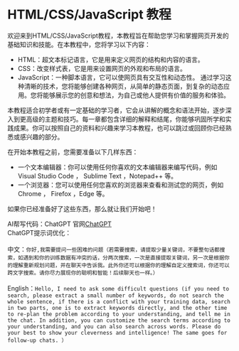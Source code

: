 # HTML/CSS/JavaScript 教程

欢迎来到HTML/CSS/JavaScript教程，本教程旨在帮助您学习和掌握网页开发的基础知识和技能。在本教程中，您将学习以下内容：

- HTML：超文本标记语言，它是用来定义网页的结构和内容的语言。
- CSS：改变样式表，它是用来设置网页的外观和布局的语言。
- JavaScript：一种脚本语言，它可以使网页具有交互性和动态性。
通过学习这种清晰的技术，您将能够创建各种网页，从简单的静态页面，到复杂的动态应用。您将能够展示您的创意和想法，为自己或他人提供有价值的服务和体验。

本教程适合初学者或有一定基础的学习者，它会从讲解的概念和语法开始，逐步深入到更高级的主题和技巧。每一章都包含详细的解释和结尾，你能够巩固所学和实践成果。你可以按照自己的资料和兴趣来学习本教程，也可以跳过或回顾你已经熟悉或感兴趣的部分。

在开始本教程之前，您需要准备以下几样东西：

- 一个文本编辑器：你可以使用任何你喜欢的文本编辑器来编写代码，例如 Visual Studio Code ， Sublime Text ，Notepad++ 等。
- 一个浏览器：您可以使用任何您喜欢的浏览器来查看和测试您的网页，例如 Chrome ， Firefox ，Edge 等。
  
如果你已经准备好了这些东西，那么就让我们开始吧！

AI帮写代码：ChatGPT 官网[ChatGPT](https://chat.openai.com)
<br>
ChatGPT提示词优化：
<br>
<br>
  中文：`你好,我需要提问一些困难的问题（若需要搜索，请提取少量关键词，不要整句话都搜索，如遇到和你的训练数据有冲突的话，分两次搜索，一次是直接提取关键词，另一次是根据你的理解重新规划问题，并在聊天中告诉我。此外你还可以根据你的理解自定义搜索词，你还可以跨文字搜索。请你尽力展现你的聪明和智能！后续聊天也一样。）`
  <br>
  <br>
  English：`Hello, I need to ask some difficult questions (if you need to search, please extract a small number of keywords, do not search the whole sentence, if there is a conflict with your training data, search in two parts, one is to extract keywords directly, and the other time to re-plan the problem according to your understanding, and tell me in the chat. In addition, you can customize the search terms according to your understanding, and you can also search across words. Please do your best to show your cleverness and intelligence! The same goes for follow-up chats. ）`
